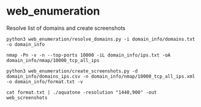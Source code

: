 # web_enumeration
Resolve list of domains and create screenshots

```
python3 web_enumeration/resolve_domains.py -i domain_info/domains.txt -o domain_info

nmap -Pn -v -n --top-ports 10000 -iL domain_info/ips.txt -oA domain_info/nmap/10000_tcp_all_ips

python3 web_enumeration/create_screenshots.py -d domain_info/domains_ips.csv -n domain_info/nmap/10000_tcp_all_ips.xml -o domain_info/format.txt -v

cat format.txt | ./aquatone -resolution "1440,900" -out web_screenshots
```

